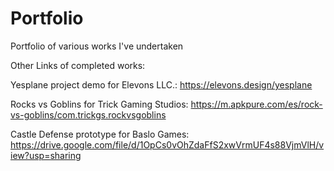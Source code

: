 # Portfolio
Portfolio of various works I've undertaken


Other Links of completed works:


Yesplane project demo for Elevons LLC.: https://elevons.design/yesplane



Rocks vs Goblins for Trick Gaming Studios: https://m.apkpure.com/es/rock-vs-goblins/com.trickgs.rockvsgoblins


Castle Defense prototype for Baslo Games: https://drive.google.com/file/d/1OpCs0vOhZdaFfS2xwVrmUF4s88VjmVlH/view?usp=sharing
